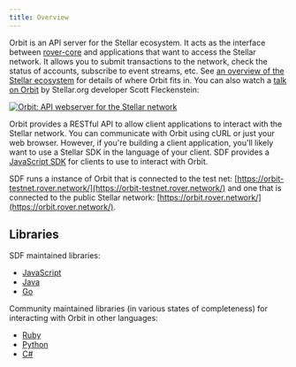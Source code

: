```yaml
---
title: Overview
---
```


Orbit is an API server for the Stellar ecosystem.  It acts as the interface between [rover-core](https://github.com/rover/rover-core) and applications that want to access the Stellar network. It allows you to submit transactions to the network, check the status of accounts, subscribe to event streams, etc. See [an overview of the Stellar ecosystem](https://www.rover.network/developers/guides/) for details of where Orbit fits in. You can also watch a [talk on Orbit](https://www.youtube.com/watch?v=AtJ-f6Ih4A4) by Stellar.org developer Scott Fleckenstein:

[![Orbit: API webserver for the Stellar network](https://img.youtube.com/vi/AtJ-f6Ih4A4/sddefault.jpg "Orbit: API webserver for the Stellar network")](https://www.youtube.com/watch?v=AtJ-f6Ih4A4)

Orbit provides a RESTful API to allow client applications to interact with the Stellar network. You can communicate with Orbit using cURL or just your web browser. However, if you're building a client application, you'll likely want to use a Stellar SDK in the language of your client.
SDF provides a [JavaScript SDK](https://www.rover.network/developers/js-rover-sdk/learn/index.html) for clients to use to interact with Orbit.

SDF runs a instance of Orbit that is connected to the test net: [https://orbit-testnet.rover.network/](https://orbit-testnet.rover.network/) and one that is connected to the public Stellar network:
[https://orbit.rover.network/](https://orbit.rover.network/).

## Libraries

SDF maintained libraries:<br />
- [JavaScript](https://github.com/rover/js-rover-sdk)
- [Java](https://github.com/rover/java-rover-sdk)
- [Go](https://github.com/laxmicoinofficial/go)

Community maintained libraries (in various states of completeness) for interacting with Orbit in other languages:<br>
- [Ruby](https://github.com/rover/ruby-rover-sdk)
- [Python](https://github.com/StellarCN/py-rover-base)
- [C#](https://github.com/QuantozTechnology/csharp-rover-base)
